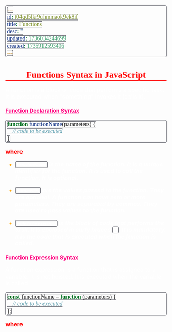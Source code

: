 ```yaml
---
id: t04qd5lkr9qhmmaok9ek8if
title: Functions
desc: ''
updated: 1736034244699
created: 1735912593406
---
```


<style>
    * { font-size: 18px; }
    h1 {
        color: red;
        font-weight: bold;
        border-bottom: 2px solid red; 
        font-family: 'Algerian';
        text-align: center;
        font-size: 2em;
    }
    h2 { 
        color: crimson; 
        font-weight: bold;
        font-family: 'Algerian'; 
        border-bottom: 2px solid crimson;
        font-size: 1.5em;
    }
    h3 { 
        color: rgb(255, 0, 127);
        font-weight: bold;
        text-decoration: underline;
        font-size: 1.2em;
        font-size: 1.2em;
    }
    h4 { 
        color: rgb(0, 255, 255);
        font-weight: bold;
        text-decoration: underline;
        font-size: 1em; 
    }
    h5 { 
        color: darkblue;
        font-weight: bold;
        font-style: italic;
        font-size: 0.9em;
    }
    code {
        font-family: 'Cascadia Code';
        border: 1px solid #282A36; 
        border-radius: 4px; 
        padding: 1px 4px; 
    }
    pre {
        font-family: 'Cascadia Code';
        border: 1px solid #282A36; 
        border-radius: 4px; 
        padding: 1px 4px; 
    }
    p { 
        font-style: 'Cascadia Code';
        color: white;
    }
    li { 
        margin-bottom: 10px;
        font-style: italic;
        font-weight: bold;
        color: orange;
    }
    ul { 
        margin-bottom: 10px;
        font-style: italic;
        font-weight: bold;
        color: orange;
    }
    b {
        font-weight: bold;
        color: rgb(255, 0, 0); 
    }
    u {
        text-decoration: underline;
        font-weight: bold;
        font-style: italic; 
    }
    a {
        color: #98c379;
        text-decoration: none;
    }
        a:hover {
        text-decoration: underline;
    }
    i {
        font-style: italic;
        color: yellow;
    }
</style>

# Functions Syntax in JavaScript

A function is a block of code that performs a specific task. It is executed when "something" invokes it (calls it).

### Function Declaration Syntax

```js
function functionName(parameters) {
    // code to be executed
}
```

<b>where</b>

-   `functionName` is the name of the function. It is a unique identifier for the function. It is used to call the function. It is optional.

-   `parameters` are the values passed to the function. They are optional. A function can have zero or more parameters. They are separated by commas. They are used to pass values to the function.
-   `code to be executed` is the block of code that performs the task. It is enclosed in curly braces `{}`. It is mandatory. It is the code that is executed when the function is called.

### Function Expression Syntax

A function expression is a function that is assigned to a variable. It is not hoisted. It is executed when the variable is called.

```js
const functionName = function (parameters) {
    // code to be executed
};
```

<b>where</b>
